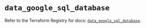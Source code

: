 # `data_google_sql_database`

Refer to the Terraform Registry for docs: [`data_google_sql_database`](https://registry.terraform.io/providers/hashicorp/google/5.21.0/docs/data-sources/sql_database).
